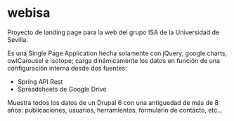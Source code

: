 # webisa
Proyecto de landing page para la web del grupo ISA de la Universidad de Sevilla.

Es una Single Page Application hecha solamente con jQuery, google charts, owlCarousel e isotope; carga dinámicamente los datos en función de una configuración interna desde dos fuentes:

* Spring API Rest
* Spreadsheets de Google Drive

Muestra todos los datos de un Drupal 6 con una antiguedad de más de 8 años: publicaciones, usuarios, herramientas, formulario de contacto, etc...
